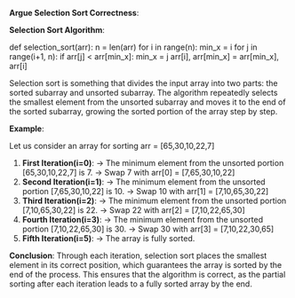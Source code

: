 **Argue Selection Sort Correctness**:

**Selection Sort Algorithm**:

def selection_sort(arr):
    n = len(arr)
    for i in range(n):
        min_x = i
        for j in range(i+1, n):
            if arr[j] < arr[min_x]:
                min_x = j
        arr[i], arr[min_x] = arr[min_x], arr[i]


Selection sort is something that divides the input array into two parts: the sorted subarray and unsorted subarray. The algorithm repeatedly selects the smallest element from the unsorted subarray and moves it to the end of the sorted subarray, growing the sorted portion of the array step by step.

**Example**:

Let us consider an array for sorting 
arr = [65,30,10,22,7]

1) **First Iteration(i=0)**:
-> The minimum element from the unsorted portion [65,30,10,22,7] is 7.
-> Swap 7 with arr[0] = [7,65,30,10,22]
2) **Second Iteration(i=1)**:
-> The minimum element from the unsorted portion [7,65,30,10,22] is 10.
-> Swap 10 with arr[1] = [7,10,65,30,22]
3) **Third Iteration(i=2)**:
-> The minimum element from the unsorted portion [7,10,65,30,22] is 22.
-> Swap 22 with arr[2] = [7,10,22,65,30]
4) **Fourth Iteration(i=3)**:
-> The minimum element from the unsorted portion [7,10,22,65,30] is 30.
-> Swap 30 with arr[3] = [7,10,22,30,65]
5) **Fifth Iteration(i=5)**:
-> The array is fully sorted.

**Conclusion**:
Through each iteration, selection sort places the smallest element in its correct position, which guarantees the array is sorted by the end of the process. This ensures that the algorithm is correct, as the partial sorting after each iteration leads to a fully sorted array by the end.

